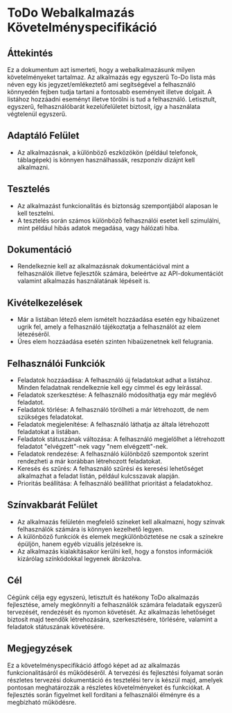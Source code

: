 # ToDo Webalkalmazás Követelményspecifikáció

## Áttekintés

Ez a dokumentum azt ismerteti, hogy a webalkalmazásunk milyen követelményeket tartalmaz. Az alkalmazás egy egyszerű To-Do lista más néven egy kis jegyzet/emlékeztető ami segítségével a felhasználó könnyedén fejben tudja tartani a fontosabb eseményeit illetve dolgait. A listához hozzáadni eseményt illetve törölni is tud a felhasználó. Letisztult, egyszerű, felhasználóbarát kezelúfelületet biztosít, így a használata végtelenül egyszerű.

## Adaptáló Felület

- Az alkalmazásnak, a különböző eszközökön (például telefonok, táblagépek) is könnyen használhassák, reszponzív dizájnt kell alkalmazni.

## Tesztelés

- Az alkalmazást funkcionalitás és biztonság szempontjából alaposan le kell tesztelni.
- A tesztelés során számos különböző felhasználói esetet kell szimulálni, mint például hibás adatok megadása, vagy hálózati hiba.

## Dokumentáció

- Rendelkeznie kell az alkalmazásnak dokumentációval mint a felhasználók illetve fejlesztők számára, beleértve az API-dokumentációt valamint alkalmazás használatának lépéseit is.

## Kivételkezelések

- Már a listában létező elem ismételt hozzáadása esetén egy hibaüzenet ugrik fel, amely a felhasználó tájékoztatja a felhasználót az elem létezéséről.
- Üres elem hozzáadása esetén szinten hibaüzenetnek kell felugrania.

## Felhasználói Funkciók

- Feladatok hozzáadása: A felhasználó új feladatokat adhat a listához. Minden feladatnak rendelkeznie kell egy címmel és egy leírással.
- Feladatok szerkesztése: A felhasználó módosíthatja egy már meglévő feladatot.
- Feladatok törlése: A felhasználó törölheti a már létrehozott, de nem szükséges feladatokat.
- Feladatok megjelenítése: A felhasználó láthatja az általa létrehozott feladatokat a listában.
- Feladatok státuszának változása: A felhasználó megjelölhet a létrehozott feladatot "elvégzett"-nek vagy "nem elvégzett"-nek.
- Feladatok rendezése: A felhasználó különböző szempontok szerint rendezheti a már korábban létrehozott feladatokat.
- Keresés és szűrés: A felhasználó szűrési és keresési lehetőséget alkalmazhat a feladat listán, például kulcsszavak alapján.
- Prioritás beállítása: A felhasználó beállíthat prioritást a feladatokhoz.

## Színvakbarát Felület

- Az alkalmazás felületén megfelelő színeket kell alkalmazni, hogy színvak felhasználók számára is könnyen kezelhető legyen.
- A különböző funkciók és elemek megkülönböztetése ne csak a színekre épüljön, hanem egyéb vizuális jelzésekre is.
- Az alkalmazás kialakításakor kerülni kell, hogy a fonstos információk kizárólag színkódokkal legyenek ábrázolva.

## Cél

Cégünk célja egy egyszerú, letisztult és hatékony ToDo alkalmazás fejlesztése, amely megkönnyíti a felhasználók számára feladataik egyszerű tervezését, rendezését és nyomon követését. Az alkalmazás lehetőséget biztosít majd teendők létrehozására, szerkesztésére, törlésére, valamint a feladatok státuszának követésére.

## Megjegyzések

Ez a követelményspecifikáció átfogó képet ad az alkalmazás funkcionalitásáról és működéséről. A tervezési és fejlesztési folyamat során részletes tervezési dokumentáció és tesztelési terv is készül majd, amelyek pontosan meghatározzák a részletes követelményeket és funkciókat. A fejlesztés során figyelmet kell fordítani a felhasználói élményre és a megbízható működésre.